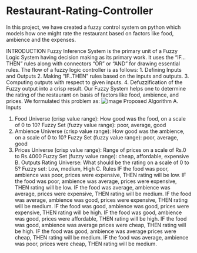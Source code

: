 # Restaurant-Rating-Controller
In this project, we have created a fuzzy control system on python which models how one might rate the restaurant based on factors like food, ambience and the expenses.

INTRODUCTION
Fuzzy Inference System is the primary unit of a Fuzzy Logic System having decision making as its primary work. It uses the “IF…THEN” rules along with connectors “OR” or “AND” for drawing essential rules.
The flow of a fuzzy logic controller is as follows:
     1. Defining Inputs and Outputs 
     2. Making “IF..THEN” rules based on the inputs and outputs.
     3. Computing outputs with respect to given inputs.
     4. Defuzzification of the Fuzzy output into a crisp result. 
Our Fuzzy System helps one to determine the rating of the restaurant on basis of factors like food, ambience, and prices.  We formulated this problem as:
![image](https://user-images.githubusercontent.com/75019003/202105241-98d0f1b3-eab7-41bb-87b5-9f450bb1b9f9.png)
Proposed Algorithm
A. Inputs
1. Food
 Universe (crisp value range): How good was the food, on a scale of 0 to 10?
 Fuzzy Set (fuzzy value range): poor, average, good
2. Ambience
Universe (crisp value range): How good was the ambience, on a scale of 0 to 10?
Fuzzy Set (fuzzy value range): poor, average, good
3. Prices
Universe (crisp value range): Range of prices on a scale of Rs.0 to Rs.4000
Fuzzy Set (fuzzy value range): cheap, affordable, expensive
B. Outputs
Rating
Universe: What should be the rating on a scale of 0 to 5?
Fuzzy set: Low, medium, High
C. Rules
IF the food was poor, ambience was poor, prices were expensive, THEN rating will be low.
IF the food was poor, ambience was average, prices were expensive, THEN rating will be low.
IF the food was average, ambience was average, prices were expensive, THEN rating will be medium.
IF the food was average, ambience was good, prices were expensive, THEN rating will be medium.
IF the food was good, ambience was good, prices were expensive, THEN rating will be high.
IF the food was good, ambience was good, prices were affordable, THEN rating will be high.
IF the food was good, ambience was average prices were cheap, THEN rating will be high.
IF the food was good, ambience was average prices were cheap, THEN rating will be medium.
IF the food was average, ambience was poor, prices were cheap, THEN rating will be medium.
